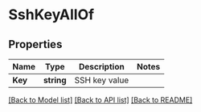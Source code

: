 # SshKeyAllOf

## Properties

Name | Type | Description | Notes
------------ | ------------- | ------------- | -------------
**Key** | **string** | SSH key value | 

[[Back to Model list]](../README.md#documentation-for-models) [[Back to API list]](../README.md#documentation-for-api-endpoints) [[Back to README]](../README.md)


